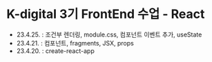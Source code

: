 # K-digital 3기 FrontEnd 수업 - React

- 23.4.25. : 조건부 렌더링, module.css, 컴포넌트 이벤트 추가, useState
- 23.4.21. : 컴포넌트, fragments, JSX, props
- 23.4.20. : create-react-app
